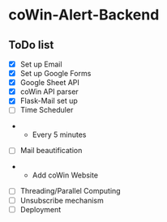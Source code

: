# coWin-Alert-Backend

## ToDo list
- [x] Set up Email
- [x] Set up Google Forms 
- [x] Google Sheet API
- [x] coWin API parser
- [x] Flask-Mail set up
- [ ] Time Scheduler
- - Every 5 minutes
- [ ] Mail beautification
- - Add coWin Website
- [ ] Threading/Parallel Computing
- [ ] Unsubscribe mechanism
- [ ] Deployment
